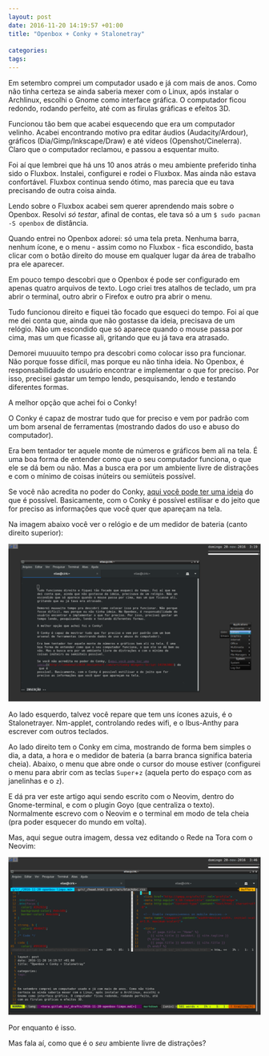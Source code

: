 ```yaml
---
layout: post
date: 2016-11-20 14:19:57 +01:00
title: "Openbox + Conky + Stalonetray"

categories: 
tags: 
---
```



Em setembro comprei um computador usado e já com mais de anos. Como não tinha
certeza se ainda saberia mexer com o Linux, após instalar o Archlinux, escolhi o
Gnome como interface gráfica. O computador ficou redondo, rodando perfeito, até
com as firulas gráficas e efeitos 3D.

Funcionou tão bem que acabei esquecendo que era um computador velinho. Acabei
encontrando motivo pra editar áudios (Audacity/Ardour), gráficos
(Dia/Gimp/Inkscape/Draw) e até vídeos (Openshot/Cinelerra). Claro que o
computador reclamou, e passou a esquentar muito.

Foi aí que lembrei que há uns 10 anos atrás o meu ambiente preferido tinha sido
o Fluxbox. Instalei, configurei e rodei o Fluxbox. Mas ainda não estava
confortável. Fluxbox continua sendo ótimo, mas parecia que eu tava precisando de
outra coisa ainda.

Lendo sobre o Fluxbox acabei sem querer aprendendo mais sobre o Openbox. Resolvi
*só testar*, afinal de contas, ele tava só a um `$ sudo pacman -S openbox` de
distância.

Quando entrei no Openbox adorei: só uma tela preta. Nenhuma barra, nenhum ícone,
e o menu - assim como no Fluxbox - fica escondido, basta clicar com o botão
direito do mouse em qualquer lugar da área de trabalho pra ele aparecer.

Em pouco tempo descobri que o Openbox é pode ser configurado em apenas quatro
arquivos de texto. Logo criei tres atalhos de teclado, um pra abrir o terminal,
outro abrir o Firefox e outro pra abrir o menu.

Tudo funcionou direito e fiquei tão focado que esqueci do tempo. Foi aí que me
dei conta que, ainda que não gostasse da ideia, precisava de um relógio. Não um
escondido que só aparece quando o mouse passa por cima, mas um que ficasse ali,
gritando que eu já tava era atrasado.

Demorei muuuuito tempo pra descobri como colocar isso pra funcionar. Não porque
fosse difícil, mas porque eu não tinha ideia. No Openbox, é responsabilidade do
usuário encontrar e implementar o que for preciso. Por isso, precisei gastar um
tempo lendo, pesquisando, lendo e testando diferentes formas.

A melhor opção que achei foi o Conky!

O Conky é capaz de mostrar tudo que for preciso e vem por padrão com um bom
arsenal de ferramentas (mostrando dados do uso e abuso do computador).

Era bem tentador ter aquele monte de números e gráficos bem ali na tela. É uma
boa forma de entender como que o seu computador funciona, o que ele se dá bem ou
não. Mas a busca era por um ambiente livre de distrações e com o mínimo de
coisas inúteirs ou semiúteis possível.

Se você não acredita no poder do Conky, [aqui você pode ter uma
ideia](http://londonali1010.deviantart.com/art/Conky-Widgets-Script-141963883) do que é
possível. Basicamente, com o Conky é possível estilisar e do jeito que for
preciso as informações que você quer que apareçam na tela.

Na imagem abaixo você ver o relógio e de um medidor de bateria (canto direito
superior):

![openbox](/images/openbox/01.png)

Ao lado esquerdo, talvez você repare que tem uns ícones azuis, é o
Stalonetrayer. Nm-applet, controlando redes wifi, e o Ibus-Anthy para escrever
com outros teclados.

Ao lado direito tem o Conky em cima, mostrando de forma bem simples o dia, a
data, a hora e o medidor de bateria (a barra branca significa bateria cheia).
Abaixo, o menu que abre onde o cursor do mouse estiver (configurei o menu para
abrir com as teclas `Super`+`z` (aquela perto do espaço com as janelinhas e o
`z`).

E dá pra ver este artigo aqui sendo escrito com o Neovim, dentro do
Gnome-terminal, e com o plugin Goyo (que centraliza o texto). Normalmente
escrevo com o Neovim e o terminal em modo de tela cheia (pra poder esquecer do
mundo em volta).

Mas, aqui segue outra imagem, dessa vez editando o Rede na Tora com o Neovim:

![openbox02](/images/openbox/02.png)

Por enquanto é isso.

Mas fala aí, como que é o *seu* ambiente livre de distrações?
